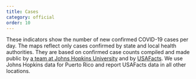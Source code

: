 ```yaml
---
title: Cases
category: official
order: 10
---
```


These indicators show the number of new confirmed COVID-19 cases per day. The maps reflect only cases confirmed by state and local health authorities. They are based on confirmed case counts compiled and made public by [a team at Johns Hopkins University](https://systems.jhu.edu/research/public-health/ncov/) and by [USAFacts](https://usafacts.org/visualizations/coronavirus-covid-19-spread-map/). We use Johns Hopkins data for Puerto Rico and report USAFacts data in all other locations.
